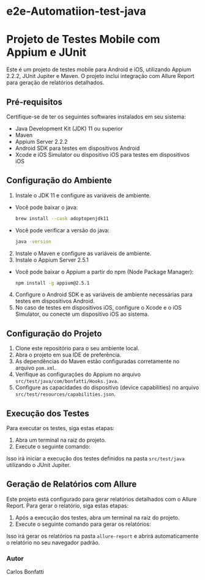 # e2e-Automatiion-test-java

# Projeto de Testes Mobile com Appium e JUnit

Este é um projeto de testes mobile para Android e iOS, utilizando Appium 2.2.2, JUnit Jupiter e Maven. O projeto inclui integração com Allure Report para geração de relatórios detalhados.

## Pré-requisitos

Certifique-se de ter os seguintes softwares instalados em seu sistema:

- Java Development Kit (JDK) 11 ou superior
- Maven
- Appium Server 2.2.2
- Android SDK para testes em dispositivos Android
- Xcode e iOS Simulator ou dispositivo iOS para testes em dispositivos iOS

## Configuração do Ambiente

1. Instale o JDK 11 e configure as variáveis de ambiente.
- Você pode baixar o java:
  ```bash
  brew install --cask adoptopenjdk11
  ```
- Você pode verificar a versão do java:
  ```bash
  java -version
  ```
2. Instale o Maven e configure as variáveis de ambiente.
3. Instale o Appium Server 2.5.1
- Você pode baixar o Appium a partir do npm (Node Package Manager):
  ```bash
  npm install -g appium@2.5.1
  ```
4. Configure o Android SDK e as variáveis de ambiente necessárias para testes em dispositivos Android.
5. No caso de testes em dispositivos iOS, configure o Xcode e o iOS Simulator, ou conecte um dispositivo iOS ao sistema.

## Configuração do Projeto

1. Clone este repositório para o seu ambiente local.
2. Abra o projeto em sua IDE de preferência.
3. As dependências do Maven estão configuradas corretamente no arquivo `pom.xml`.
4. Verifique as configurações do Appium no arquivo `src/test/java/com/bonfatti/Hooks.java`.
5. Configure as capacidades do dispositivo (device capabilities) no arquivo `src/test/resources/capabilities.json`.

## Execução dos Testes

Para executar os testes, siga estas etapas:

1. Abra um terminal na raiz do projeto.
2. Execute o seguinte comando:


Isso irá iniciar a execução dos testes definidos na pasta `src/test/java` utilizando o JUnit Jupiter.

## Geração de Relatórios com Allure

Este projeto está configurado para gerar relatórios detalhados com o Allure Report. Para gerar o relatório, siga estas etapas:

1. Após a execução dos testes, abra um terminal na raiz do projeto.
2. Execute o seguinte comando para gerar os relatórios:


Isso irá gerar os relatórios na pasta `allure-report` e abrirá automaticamente o relatório no seu navegador padrão.

### Autor
Carlos Bonfatti
